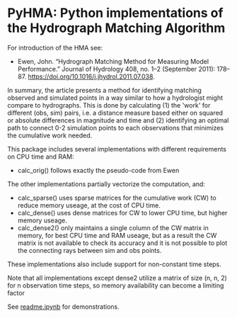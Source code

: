 # PyHMA: Python implementations of the Hydrograph Matching Algorithm
For introduction of the HMA see:
* Ewen, John. “Hydrograph Matching Method for Measuring Model Performance.” Journal of Hydrology 408, no. 1–2 (September 2011): 178–87. https://doi.org/10.1016/j.jhydrol.2011.07.038.

In summary, the article presents a method for identifying matching observed and simulated points in a way similar to how a hydrologist might compare to hydrographs. This is done by calculating (1) the 'work' for different (obs, sim) pairs, i.e. a distance measure based either on squared or absolute differences in magnitude and time and (2) identifying an optimal path to connect 0-2 simulation points to each observations that minimizes the cumulative work needed.

This package includes several implementations with different requirements on CPU time and RAM:
* calc_orig() follows exactly the pseudo-code from Ewen

The other implementations partially vectorize the computation, and:
* calc_sparse() uses sparse matrices for the cumulative work (CW) to reduce memory useage, at the cost of CPU time.
* calc_dense() uses dense matrices for CW to lower CPU time, but higher memory useage.
* calc_dense2() only maintains a single column of the CW matrix in memory, for best CPU time and RAM useage, but as a result the CW matrix is not available to check its accuracy and it is not possible to plot the connecting rays between sim and obs points.

These implementations also include support for non-constant time steps.

Note that all implementations except dense2 utilize a matrix of size (n, n, 2) for n observation time steps, so memory availability can become a limiting factor

See [readme.ipynb](https://github.com/icobro/PyHMA/blob/master/readme.ipynb) for demonstrations.

